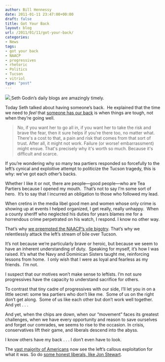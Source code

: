 ```yaml
---
author: Bill Hennessy
date: 2011-01-11 23:47:00+00:00
draft: false
title: Got Your Back
layout: blog
url: /2011/01/11/got-your-back/
categories:
- News
tags:
- got your back
- NAACP
- progressives
- rhetoric
- Politics
- Tucson
- vitriol
type: "post"
---
```


[![](https://4.bp.blogspot.com/_L6pDyjqqsvY/SeaSaP3jcpI/AAAAAAAAbHg/me1ZWac54v4/s400/DSC02371.JPG)
](https://gatewaypundit.rightnetwork.com)Seth Godin’s daily blogs are amazingly timely.

Today Seth talked about having someone’s back.  He explained that the time we need to _feel_ that [someone has our back](https://sethgodin.typepad.com/seths_blog/2011/01/ive-got-your-back.html) is when things are tough, not when they’re going well.


> No, if you want her to go all in, if you want her to take the risk and brave the fear, then it sure helps if you're there too, no matter what. There's a cost to that, a pain and risk that comes from that sort of trust. After all, it might not work. Failure (or worse! embarrassment) might ensue. That's precisely why it's worth so much. Because it's difficult and scarce.


If you’re wondering why so many tea partiers responded so forcefully to the left’s cynical and exploitive attempt to politicize the Tucson tragedy, this is why: we’ve got each other’s backs.

Whether I like it or not, there are people—good people—who are Tea Partiers because I opened my mouth.  That’s not to say I’m some sort of hero.  It’s to say that I incurred an obligation to those who followed my lead.

When cretins in the media libel good men and women whose only crime is showing up at events I helped organized, I get really, really unhappy.  When a county sheriff who neglected his duties for years blames me for a horrendous crime perpetrated on his watch, I respond. I know no other way.

That’s why [we preempted the NAACP’s vile bigotry](https://stlouisteaparty.com/2010/07/13/st-louis-tea-party-condemns-naacp-slur/). That’s why we relentlessly attack the left’s stream of bile over Tucson.

It’s not because we’re particularly brave or heroic, but because we seem to have an inherent understanding of duty.  Speaking for myself, it’s how I was raised. It’s what the Navy and Dominican Sisters taught me, reinforcing lessons from home.  I only wish that I were as loyal and fearless as my friends.  I’m not.

I suspect that our motives won’t make sense to leftists. I’m not sure progressives have the capacity to understand sacrifice for others.

To contrast that tiny cadre of progressives with our side, I’ll let you in on a little secret: some tea partiers who don’t like me.  Some of us on the right don’t get along.  Some of us like each other but don’t work well together.  And yet . . .

And yet, when the chips are down, when our “movement” faces its greatest challenges, when we have every opportunity and reason to save ourselves and forget our comrades, we seems to rise to the occasion. In crisis, conservatives lift their game, and liberals descend into the abyss.

I know others have my back . . . I don’t even have to look.

The [vast majority of Americans](https://gatewaypundit.rightnetwork.com/2011/01/sorry-libs-only-32-of-public-agree-that-political-rhetoric-was-cause-of-tucson-slaughter/) now see the left’s callous exploitation for what it was. So do [some honest liberals, like Jon Stewart](https://www.mediaite.com/tv/jon-stewart-doesnt-blame-toxic-political-discourse-for-arizona-shooting-tragedy/).
